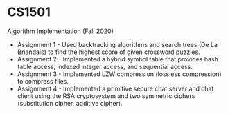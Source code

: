 # CS1501
Algorithm Implementation (Fall 2020)

- Assignment 1 - Used backtracking algorithms and search trees (De La Briandais) to find the highest score of given crossword puzzles.
- Assignment 2 - Implemented a hybrid symbol table that provides hash table access, indexed integer access, and sequential access.
- Assignment 3 - Implemented LZW compression (lossless compression) to compress files.
- Assignment 4 - Implemented a primitive secure chat server and chat client using the RSA cryptosystem and two symmetric ciphers (substitution cipher, additive cipher).
